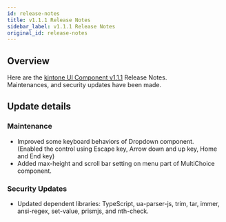 ```yaml
---
id: release-notes
title: v1.1.1 Release Notes
sidebar_label: v1.1.1 Release Notes
original_id: release-notes
---
```


## Overview

Here are the [kintone UI Component v1.1.1](https://github.com/kintone-labs/kintone-ui-component/releases/tag/v1.1.1) Release Notes.<br/>
Maintenances, and security updates have been made.

## Update details
### Maintenance
- Improved some keyboard behaviors of Dropdown component.<br/>
  (Enabled the control using Escape key, Arrow down and up key, Home and End key)
- Added max-height and scroll bar setting on menu part of MultiChoice component.

### Security Updates
- Updated dependent libraries: TypeScript, ua-parser-js, trim, tar, immer, ansi-regex, set-value, prismjs, and nth-check.
